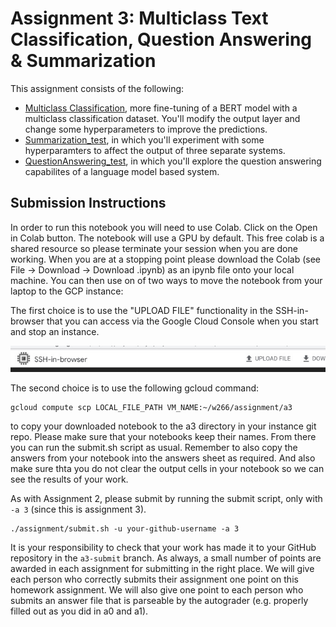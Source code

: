 # Assignment 3: Multiclass Text Classification, Question Answering & Summarization

This assignment consists of the following:
* [Multiclass Classification](Multiclass_text_classification.ipynb), more fine-tuning of a BERT model with a multiclass classification dataset. You'll modify the output layer and change some hyperparameters to improve the predictions.
* [Summarization_test](Summarization_test.ipynb), in which you'll experiment with some hyperparamters to affect the output of three separate systems.
* [QuestionAnswering_test](QuestionAnswering_test.ipynb), in which you'll explore the question answering capabilites of a language model based system.

## Submission Instructions

In order to run this notebook you will need to use Colab.  Click on the Open in Colab button.  The notebook will use a GPU by default.  This free colab is a shared resource so please terminate your session when you are done working.  When you are at a stopping point please download the Colab (see File -> Download -> Download .ipynb) as an ipynb file onto your local machine.  You can then use on of two ways to move the notebook from your laptop to the GCP instance:

The first choice is to use the "UPLOAD FILE" functionality in the SSH-in-browser that you can access via the Google Cloud Console when you start and stop an instance.

![SSH-in-Browser File Upload](SSHinBrowserScreenShot.jpg "SSH-in-Browser File Upload")

The second choice is to use the following gcloud command:

```
gcloud compute scp LOCAL_FILE_PATH VM_NAME:~/w266/assignment/a3

```

to copy your downloaded notebook to the a3 directory in your instance git repo.  Please make sure that your notebooks keep their names.  From there you can run the submit.sh script as usual.  Remember to also copy the answers from your notebook into the answers sheet as required.  And also make sure thta you do not clear the output cells in your notebook so we can see the results of your work.

As with Assignment 2, please submit by running the submit script, only with `-a 3` (since this is assignment 3).
```
./assignment/submit.sh -u your-github-username -a 3
```

It is your responsibility to check that your work has made it to your GitHub repository in the `a3-submit` branch.   As always, a small number of points are awarded in each assignment for submitting in the right place. We will give each person who correctly submits their assignment one point on this homework assignment. We will also give one point to each person who submits an answer file that is parseable by the autograder (e.g. properly filled out as you did in a0 and a1).
